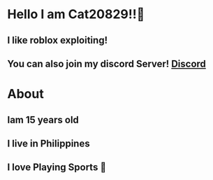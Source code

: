 # Hello I am Cat20829!!👋
## I like roblox exploiting!
## You can also join my discord Server! [Discord](https://discord.com/invite/DCsHQCza)
# About
## Iam 15 years old
## I live in Philippines
## I love Playing Sports 🏀
